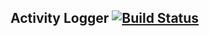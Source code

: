 ## Activity Logger  [![Build Status](https://travis-ci.com/karthickram286/activity-logger.svg?branch=master)](https://travis-ci.com/karthickram286/activity-logger)
